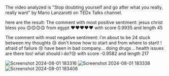 The video analyzed is "Stop doubting yourself and go after what you really, really want" by Mario Lanzarotti on TEDx Talks channel.

here are the result: 
The comment with most positive sentiment: jesus christ bless you 😊😊😊😊 from egypt ❤❤❤❤❤ with score 0.9935 and length 45

The comment with most negative sentiment: i&#39;m about to be 24 stuck between my thoughts 😢 don&#39;t know how to start and from where to start! ! afraid of failure 😢 have been in bad company... doing drugs .. health issues are there too! what should i do?😢 with score -0.9582 and length 217


![Screenshot 2024-08-01 183316](https://github.com/user-attachments/assets/31bddf37-7ccb-4309-b924-ef8ca81c82ed)
![Screenshot 2024-08-01 183338](https://github.com/user-attachments/assets/6048105b-dba8-4845-8759-6b1060e061a5)
![Screenshot 2024-08-01 183406](https://github.com/user-attachments/assets/23ed8f2c-2eb6-46ba-a783-8ca0951f2eab)
